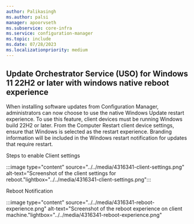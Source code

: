 ```yaml
---
author: Palikasingh
ms.author: palsi
manager: apoorvseth
ms.subservice: core-infra
ms.service: configuration-manager
ms.topic: include
ms.date: 07/28/2023
ms.localizationpriority: medium
---
```


## <a name="bkmk_USOreboot"></a> Update Orchestrator Service (USO) for Windows 11 22H2 or later with windows native reboot experience 

<!--4316341-->
When installing software updates from Configuration Manager, administrators can now choose to use the native Windows Update restart experience. To use this feature, client devices must be running Windows build 22H2 or later. From the Computer Restart client device settings, ensure that Windows is selected as the restart experience. Branding information will be included in the Windows restart notification for updates that require restart. 

Steps to enable Client settings

:::image type="content" source="../../media/4316341-client-settings.png" alt-text="Screenshot of the client settings for reboot."lightbox="../../media/4316341-client-settings.png":::

Reboot Notification

:::image type="content" source="../../media/4316341-reboot-experience.png" alt-text="Screenshot of the reboot experience on client machine."lightbox="../../media/4316341-reboot-experience.png"
